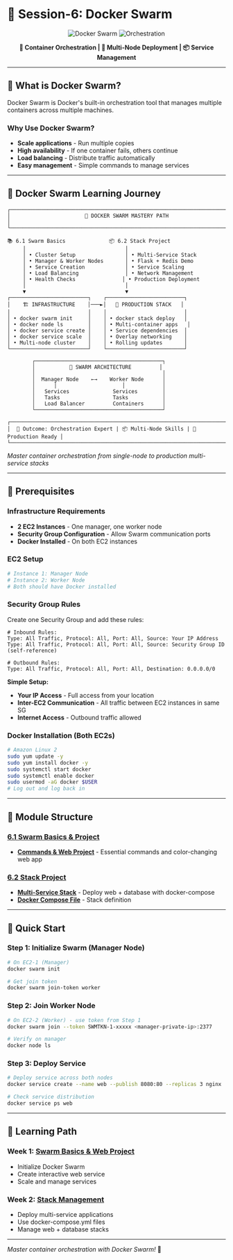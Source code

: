 # 🐝 Session-6: Docker Swarm

<div align="center">

![Docker Swarm](https://img.shields.io/badge/Docker-Swarm-blue?style=for-the-badge&logo=docker&logoColor=white)
![Orchestration](https://img.shields.io/badge/Container-Orchestration-green?style=for-the-badge&logo=docker&logoColor=white)

**🎯 Container Orchestration | 🚀 Multi-Node Deployment | 📦 Service Management**

</div>

---

## 📖 What is Docker Swarm?

Docker Swarm is Docker's built-in orchestration tool that manages multiple containers across multiple machines.

### **Why Use Docker Swarm?**
- **Scale applications** - Run multiple copies
- **High availability** - If one container fails, others continue
- **Load balancing** - Distribute traffic automatically
- **Easy management** - Simple commands to manage services

---

## 🐝 Docker Swarm Learning Journey

```
┌─────────────────────────────────────────────────────────────────────────────┐
│                        🐝 DOCKER SWARM MASTERY PATH                        │
└─────────────────────────────────────────────────────────────────────────────┘

📚 6.1 Swarm Basics              📦 6.2 Stack Project
     │                                │
     │ • Cluster Setup                │ • Multi-Service Stack
     │ • Manager & Worker Nodes       │ • Flask + Redis Demo
     │ • Service Creation             │ • Service Scaling
     │ • Load Balancing               │ • Network Management
     │ • Health Checks               │ • Production Deployment
     │                                │
     ▼                                ▼
┌─────────────────────────┐    ┌─────────────────────────┐
│    🏗️ INFRASTRUCTURE    │───►│   🚀 PRODUCTION STACK   │
│                         │    │                         │
│ • docker swarm init     │    │ • docker stack deploy   │
│ • docker node ls        │    │ • Multi-container apps   │
│ • docker service create │    │ • Service dependencies  │
│ • docker service scale  │    │ • Overlay networking    │
│ • Multi-node cluster    │    │ • Rolling updates       │
└─────────────────────────┘    └─────────────────────────┘

        ┌─────────────────────────────────────────┐
        │           🎯 SWARM ARCHITECTURE         │
        │                                         │
        │  Manager Node    ←→    Worker Node      │
        │      │                     │            │
        │   Services              Services        │
        │   Tasks                 Tasks           │
        │   Load Balancer         Containers      │
        └─────────────────────────────────────────┘

┌─────────────────────────────────────────────────────────────────────────────┐
│  🎯 Outcome: Orchestration Expert | 📦 Multi-Node Skills | 🚀 Production Ready │
└─────────────────────────────────────────────────────────────────────────────┘
```

*Master container orchestration from single-node to production multi-service stacks*

---

## 🔧 Prerequisites

### **Infrastructure Requirements**
- **2 EC2 Instances** - One manager, one worker node
- **Security Group Configuration** - Allow Swarm communication ports
- **Docker Installed** - On both EC2 instances

### **EC2 Setup**
```bash
# Instance 1: Manager Node
# Instance 2: Worker Node
# Both should have Docker installed
```

### **Security Group Rules**
Create one Security Group and add these rules:
```
# Inbound Rules:
Type: All Traffic, Protocol: All, Port: All, Source: Your IP Address
Type: All Traffic, Protocol: All, Port: All, Source: Security Group ID (self-reference)

# Outbound Rules:
Type: All Traffic, Protocol: All, Port: All, Destination: 0.0.0.0/0
```

**Simple Setup:**
- **Your IP Access** - Full access from your location
- **Inter-EC2 Communication** - All traffic between EC2 instances in same SG
- **Internet Access** - Outbound traffic allowed

### **Docker Installation (Both EC2s)**
```bash
# Amazon Linux 2
sudo yum update -y
sudo yum install docker -y
sudo systemctl start docker
sudo systemctl enable docker
sudo usermod -aG docker $USER
# Log out and log back in
```

---

## 📁 Module Structure

### **[6.1 Swarm Basics & Project](./6.1_swarm_basics/)**
- **[Commands & Web Project](./6.1_swarm_basics/README.md)** - Essential commands and color-changing web app

### **[6.2 Stack Project](./6.2_stack_project/)**
- **[Multi-Service Stack](./6.2_stack_project/README.md)** - Deploy web + database with docker-compose
- **[Docker Compose File](./6.2_stack_project/docker-compose.yml)** - Stack definition

---

## 🚀 Quick Start

### **Step 1: Initialize Swarm (Manager Node)**
```bash
# On EC2-1 (Manager)
docker swarm init

# Get join token
docker swarm join-token worker
```

### **Step 2: Join Worker Node**
```bash
# On EC2-2 (Worker) - use token from Step 1
docker swarm join --token SWMTKN-1-xxxxx <manager-private-ip>:2377

# Verify on manager
docker node ls
```

### **Step 3: Deploy Service**
```bash
# Deploy service across both nodes
docker service create --name web --publish 8080:80 --replicas 3 nginx

# Check service distribution
docker service ps web
```

---

## 🎯 Learning Path

### **Week 1: [Swarm Basics & Web Project](./6.1_swarm_basics/)**
- Initialize Docker Swarm
- Create interactive web service
- Scale and manage services

### **Week 2: [Stack Management](./6.2_stack_project/)**
- Deploy multi-service applications
- Use docker-compose.yml files
- Manage web + database stacks

---

*Master container orchestration with Docker Swarm!* 🚀
